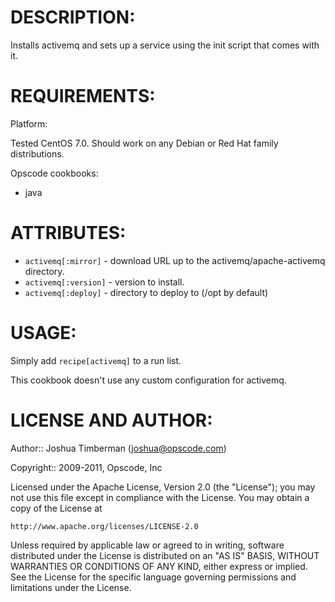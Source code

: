 # DESCRIPTION:

Installs activemq and sets up a service using the init script that comes with it.

# REQUIREMENTS:

Platform:

Tested CentOS 7.0. Should work on any Debian or Red Hat family distributions.

Opscode cookbooks:

* java

# ATTRIBUTES:

* `activemq[:mirror]` - download URL up to the activemq/apache-activemq directory.
* `activemq[:version]` - version to install.
* `activemq[:deploy]` - directory to deploy to (/opt by default)

# USAGE:

Simply add `recipe[activemq]` to a run list.

This cookbook doesn't use any custom configuration for activemq.

# LICENSE AND AUTHOR:

Author:: Joshua Timberman (<joshua@opscode.com>)

Copyright:: 2009-2011, Opscode, Inc

Licensed under the Apache License, Version 2.0 (the "License");
you may not use this file except in compliance with the License.
You may obtain a copy of the License at

    http://www.apache.org/licenses/LICENSE-2.0

Unless required by applicable law or agreed to in writing, software
distributed under the License is distributed on an "AS IS" BASIS,
WITHOUT WARRANTIES OR CONDITIONS OF ANY KIND, either express or implied.
See the License for the specific language governing permissions and
limitations under the License.
